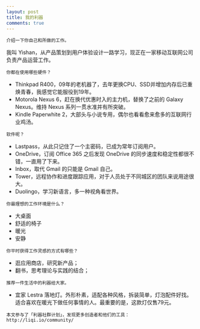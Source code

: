 ```yaml
---
layout: post
title: 我的利器
comments: true
---
```


`介绍一下你自己和所做的工作。`

我叫 Yishan，从产品策划到用户体验设计一路学习，现正在一家移动互联网公司负责产品运营工作。


`你都在使用哪些硬件？`

- Thinkpad R400，09年的老机器了，去年更换CPU、SSD并增加内存后已重焕青春，我感觉它能服役到19年。
- Motorola Nexus 6，赶在换代优惠时入的主力机，替换了之前的 Galaxy Nexus。维持 Nexus 系列一贯水准并有所突破。
- Kindle Paperwhite 2，大部头与小说专用，偶尔也看看愈来愈多的互联网行业鸡汤。


`软件呢？`

- Lastpass，从此只记住了一个主密码，已成为常年订阅用户。
- OneDrive，订阅 Office 365 之后发现 OneDrive 的同步速度和稳定性都很不错，一直用了下来。 
- Inbox，取代 Gmail 的只能是 Gmail 自己。
- Tower，远程协作和进度跟踪应用，对于人员处于不同城区的团队来说用途很大。
- Duolingo，学习新语言，多一种视角看世界。


`你最理想的工作环境是什么？`

- 大桌面
- 舒适的椅子
- 暖光
- 安静


`你平时获得工作灵感的方式有哪些？`

- 逛应用商店，研究新产品；
- 翻书，思考理论与实践的结合；


`推荐一件生活中的利器给大家。`

- 宜家 Lestra 落地灯。外形朴素，适配各种风格，拆装简单，灯泡配件好找。适合喜欢在暖光下做任何事情的人。最重要的是，这款灯仅售79元。


`本文参与了「利器社群计划」，发现更多创造者和他们的工具：http://liqi.io/community/`
